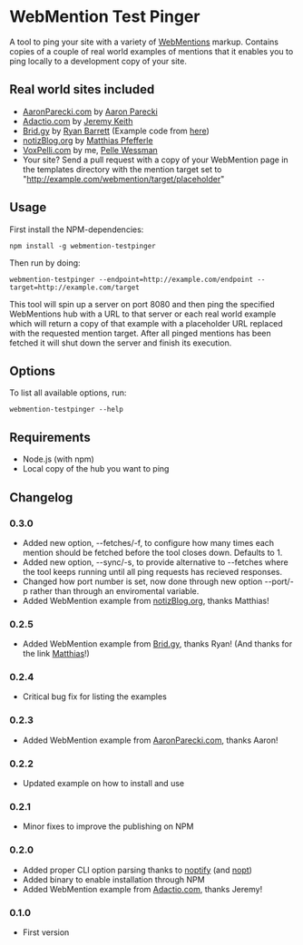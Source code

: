# WebMention Test Pinger

A tool to ping your site with a variety of [WebMentions](http://indiewebcamp.com/webmention) markup. Contains copies of a couple of real world examples of mentions that it enables you to ping locally to a development copy of your site.

## Real world sites included

* [AaronParecki.com](aaronparecki.com/replies/2013/09/08/1/indiewebcampuk-webmention) by [Aaron Parecki](https://github.com/aaronpk)
* [Adactio.com](http://adactio.com/journal/6495/) by [Jeremy Keith](https://github.com/adactio)
* [Brid.gy](http://brid.gy/) by [Ryan Barrett](https://github.com/snarfed) (Example code from [here](https://brid-gy.appspot.com/repost/twitter/pfefferle/423744359297585152/423756080376995840))
* [notizBlog.org](https://notizblog.org/2014/01/16/bridgy-webmentions-fuer-twitter-und-facebook/) by [Matthias Pfefferle](https://github.com/pfefferle)
* [VoxPelli.com](http://voxpelli.com/2013/12/webmentions-for-static-pages/) by me, [Pelle Wessman](https://github.com/voxpelli/)
* Your site? Send a pull request with a copy of your WebMention page in the templates directory with the mention target set to "http://example.com/webmention/target/placeholder"

## Usage

First install the NPM-dependencies:

    npm install -g webmention-testpinger

Then run by doing:

    webmention-testpinger --endpoint=http://example.com/endpoint --target=http://example.com/target

This tool will spin up a server on port 8080 and then ping the specified WebMentions hub with a URL to that server or each real world example which will return a copy of that example with a placeholder URL replaced with the requested mention target. After all pinged mentions has been fetched it will shut down the server and finish its execution.

## Options

To list all available options, run:

    webmention-testpinger --help

## Requirements

* Node.js (with npm)
* Local copy of the hub you want to ping

## Changelog

### 0.3.0

* Added new option, --fetches/-f, to configure how many times each mention should be fetched before the tool closes down. Defaults to 1.
* Added new option, --sync/-s, to provide alternative to --fetches where the tool keeps running until all ping requests has recieved responses.
* Changed how port number is set, now done through new option --port/-p rather than through an enviromental variable.
* Added WebMention example from [notizBlog.org](https://notizblog.org/2014/01/16/bridgy-webmentions-fuer-twitter-und-facebook/), thanks Matthias!

### 0.2.5

* Added WebMention example from [Brid.gy](http://brid.gy/), thanks Ryan! (And thanks for the link [Matthias](https://github.com/pfefferle)!)

### 0.2.4

* Critical bug fix for listing the examples

### 0.2.3

* Added WebMention example from [AaronParecki.com](aaronparecki.com/replies/2013/09/08/1/indiewebcampuk-webmention), thanks Aaron!

### 0.2.2

* Updated example on how to install and use

### 0.2.1

* Minor fixes to improve the publishing on NPM

### 0.2.0

* Added proper CLI option parsing thanks to [noptify](https://npmjs.org/package/noptify) (and [nopt](https://npmjs.org/package/nopt))
* Added binary to enable installation through NPM
* Added WebMention example from [Adactio.com](http://adactio.com/), thanks Jeremy!

### 0.1.0

* First version
